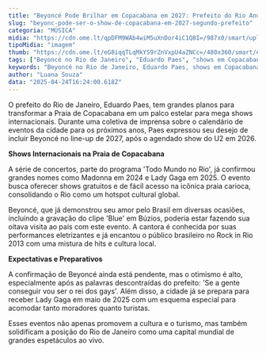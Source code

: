```yaml
---
title: "Beyoncé Pode Brilhar em Copacabana em 2027: Prefeito do Rio Anuncia Planos Ambiciosos"
slug: "beyonc-pode-ser-o-show-de-copacabana-em-2027-segundo-prefeito"
categoria: "MÚSICA"
midia: "https://cdn.ome.lt/qpDFM9WAb4wiM5uXnDor4iC1Q8I=/987x0/smart/uploads/conteudo/fotos/02_C9cmQIG.jpg"
tipoMidia: "imagem"
thumb: "https://cdn.ome.lt/eG8iqqTLqMkYS9rZnVxpU4aZNCc=/480x360/smart/extras/conteudos/Captura_de_tela_2025-04-24_130516.png"
tags: ["Beyoncé no Rio de Janeiro", "Eduardo Paes", "shows em Copacabana", "U2", "Madonna", "Lady Gaga", "Todo Mundo no Rio", "shows gratuitos", "Praia de Copacabana", "cultura pop", "eventos internacionais"]
keywords: "Beyoncé no Rio de Janeiro, Eduardo Paes, shows em Copacabana, U2, Madonna, Lady Gaga, Todo Mundo no Rio, shows gratuitos, Praia de Copacabana, cultura pop, eventos internacionais"
author: "Luana Souza"
data: "2025-04-24T16:24:00.618Z"
---
```


O prefeito do Rio de Janeiro, Eduardo Paes, tem grandes planos para transformar a Praia de Copacabana em um palco estelar para mega shows internacionais. Durante uma coletiva de imprensa sobre o calendário de eventos da cidade para os próximos anos, Paes expressou seu desejo de incluir Beyoncé no line-up de 2027, após o agendado show do U2 em 2026.

**Shows Internacionais na Praia de Copacabana**

A série de concertos, parte do programa 'Todo Mundo no Rio', já confirmou grandes nomes como Madonna em 2024 e Lady Gaga em 2025. O evento busca oferecer shows gratuitos e de fácil acesso na icônica praia carioca, consolidando o Rio como um hotspot cultural global.

Beyoncé, que já demonstrou seu amor pelo Brasil em diversas ocasiões, incluindo a gravação do clipe 'Blue' em Búzios, poderia estar fazendo sua oitava visita ao país com este evento. A cantora é conhecida por suas performances eletrizantes e já encantou o público brasileiro no Rock in Rio 2013 com uma mistura de hits e cultura local.

**Expectativas e Preparativos**

A confirmação de Beyoncé ainda está pendente, mas o otimismo é alto, especialmente após as palavras descontraídas do prefeito: 'Se a gente conseguir vou ser o rei dos gays'. Além disso, a cidade já se prepara para receber Lady Gaga em maio de 2025 com um esquema especial para acomodar tanto moradores quanto turistas.

Esses eventos não apenas promovem a cultura e o turismo, mas também solidificam a posição do Rio de Janeiro como uma capital mundial de grandes espetáculos ao vivo.